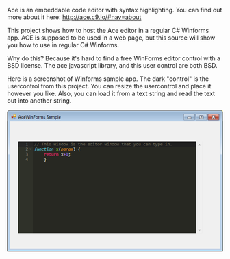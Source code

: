 Ace is an embeddable code editor with syntax highlighting. You can find out more about it here: 
  http://ace.c9.io/#nav=about

This project shows how to host the Ace editor in a regular C# Winforms app. ACE is supposed to  be used in a web page, but this source will show you how to use in regular C# Winforms.

Why do this? Because it's hard to find a free WinForms editor control with a BSD license. The ace javascript library, and this user control are both BSD.

Here is a screenshot of Winforms sample app. The dark "control" is the usercontrol from this project. You can resize the usercontrol and place it however you like. Also, you can load it from a text string and read the text out into another string.

![Alt text](/screenshot.jpg "Screenshot.jpg")
